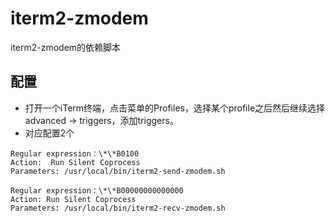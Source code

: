 # iterm2-zmodem
iterm2-zmodem的依赖脚本

## 配置
- 打开一个iTerm终端，点击菜单的Profiles，选择某个profile之后然后继续选择advanced → triggers，添加triggers。
- 对应配置2个 

```
Regular expression：\*\*B0100
Action:  Run Silent Coprocess  
Parameters: /usr/local/bin/iterm2-send-zmodem.sh

Regular expression：\*\*B00000000000000	
Action: Run Silent Coprocess	
Parameters: /usr/local/bin/iterm2-recv-zmodem.sh
```